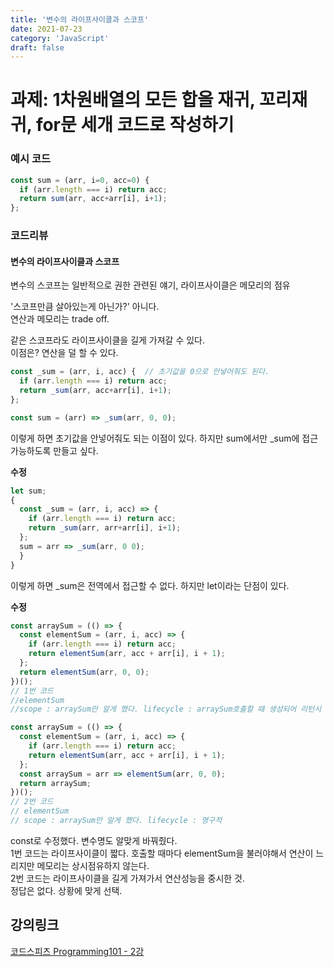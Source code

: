 ```yaml
---
title: '변수의 라이프사이클과 스코프'
date: 2021-07-23
category: 'JavaScript'
draft: false
---
```


# 과제: 1차원배열의 모든 합을 재귀, 꼬리재귀, for문 세개 코드로 작성하기

### 예시 코드

```js
const sum = (arr, i=0, acc=0) {
  if (arr.length === i) return acc;
  return sum(arr, acc+arr[i], i+1);
};
```

### 코드리뷰

#### 변수의 라이프사이클과 스코프

변수의 스코프는 일반적으로 권한 관련된 얘기,
라이프사이클은 메모리의 점유

'스코프만큼 살아있는게 아닌가?' 아니다.  
연산과 메모리는 trade off.

같은 스코프라도 라이프사이클을 길게 가져갈 수 있다.  
이점은? 연산을 덜 할 수 있다.

```js
const _sum = (arr, i, acc) {  // 초기값을 0으로 안넣어줘도 된다.
  if (arr.length === i) return acc;
  return _sum(arr, acc+arr[i], i+1);
};

const sum = (arr) => _sum(arr, 0, 0);
```

이렇게 하면 초기값을 안넣어줘도 되는 이점이 있다.
하지만 sum에서만 \_sum에 접근 가능하도록 만들고 싶다.

**수정**

```js
let sum;
{
  const _sum = (arr, i, acc) => {
    if (arr.length === i) return acc;
    return _sum(arr, arr+arr[i], i+1);
  };
  sum = arr => _sum(arr, 0 0);
  }
}
```

이렇게 하면 \_sum은 전역에서 접근할 수 없다.
하지만 let이라는 단점이 있다.

**수정**

```js
const arraySum = (() => {
  const elementSum = (arr, i, acc) => {
    if (arr.length === i) return acc;
    return elementSum(arr, acc + arr[i], i + 1);
  };
  return elementSum(arr, 0, 0);
})();
// 1번 코드
//elementSum
//scope : arraySum만 알게 했다. lifecycle : arraySum호출할 때 생성되어 리턴시 제거

const arraySum = (() => {
  const elementSum = (arr, i, acc) => {
    if (arr.length === i) return acc;
    return elementSum(arr, acc + arr[i], i + 1);
  };
  const arraySum = arr => elementSum(arr, 0, 0);
  return arraySum;
})();
// 2번 코드
// elementSum
// scope : arraySum만 알게 했다. lifecycle : 영구적
```

const로 수정했다. 변수명도 알맞게 바꿔줬다.  
1번 코드는 라이프사이클이 짧다. 호출할 때마다 elementSum을 불러야해서 연산이 느리지만 메모리는 상시점유하지 않는다.  
2번 코드는 라이프사이클을 길게 가져가서 연산성능을 중시한 것.  
정답은 없다. 상황에 맞게 선택.

## 강의링크

[코드스피츠 Programming101 - 2강](https://youtu.be/rQOpmgo99BQ)

